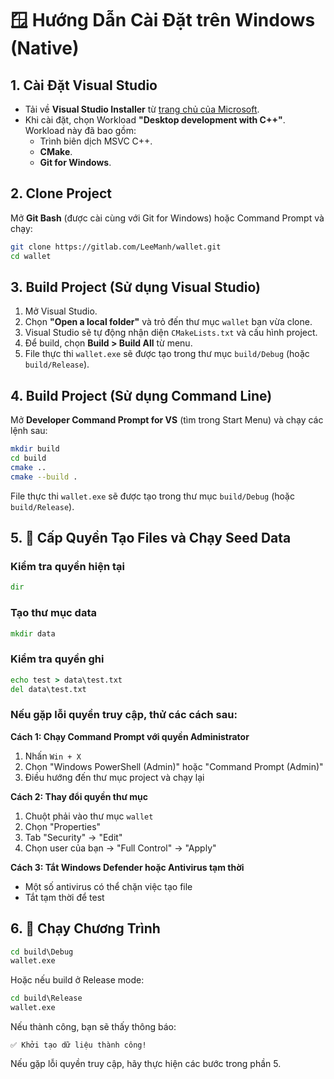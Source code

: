 # 🪟 Hướng Dẫn Cài Đặt trên Windows (Native)

## 1. Cài Đặt Visual Studio

- Tải về **Visual Studio Installer** từ [trang chủ của Microsoft](https://visualstudio.microsoft.com/downloads/).
- Khi cài đặt, chọn Workload **"Desktop development with C++"**. Workload này đã bao gồm:
  - Trình biên dịch MSVC C++.
  - **CMake**.
  - **Git for Windows**.

## 2. Clone Project

Mở **Git Bash** (được cài cùng với Git for Windows) hoặc Command Prompt và chạy:

```bash
git clone https://gitlab.com/LeeManh/wallet.git
cd wallet
```

## 3. Build Project (Sử dụng Visual Studio)

1.  Mở Visual Studio.
2.  Chọn **"Open a local folder"** và trỏ đến thư mục `wallet` bạn vừa clone.
3.  Visual Studio sẽ tự động nhận diện `CMakeLists.txt` và cấu hình project.
4.  Để build, chọn **Build > Build All** từ menu.
5.  File thực thi `wallet.exe` sẽ được tạo trong thư mục `build/Debug` (hoặc `build/Release`).

## 4. Build Project (Sử dụng Command Line)

Mở **Developer Command Prompt for VS** (tìm trong Start Menu) và chạy các lệnh sau:

```bash
mkdir build
cd build
cmake ..
cmake --build .
```

File thực thi `wallet.exe` sẽ được tạo trong thư mục `build/Debug` (hoặc `build/Release`).

## 5. 🔐 Cấp Quyền Tạo Files và Chạy Seed Data

### Kiểm tra quyền hiện tại

```cmd
dir
```

### Tạo thư mục data

```cmd
mkdir data
```

### Kiểm tra quyền ghi

```cmd
echo test > data\test.txt
del data\test.txt
```

### Nếu gặp lỗi quyền truy cập, thử các cách sau:

**Cách 1: Chạy Command Prompt với quyền Administrator**

1. Nhấn `Win + X`
2. Chọn "Windows PowerShell (Admin)" hoặc "Command Prompt (Admin)"
3. Điều hướng đến thư mục project và chạy lại

**Cách 2: Thay đổi quyền thư mục**

1. Chuột phải vào thư mục `wallet`
2. Chọn "Properties"
3. Tab "Security" → "Edit"
4. Chọn user của bạn → "Full Control" → "Apply"

**Cách 3: Tắt Windows Defender hoặc Antivirus tạm thời**

- Một số antivirus có thể chặn việc tạo file
- Tắt tạm thời để test

## 6. 🚀 Chạy Chương Trình

```cmd
cd build\Debug
wallet.exe
```

Hoặc nếu build ở Release mode:

```cmd
cd build\Release
wallet.exe
```

Nếu thành công, bạn sẽ thấy thông báo:

```
✅ Khởi tạo dữ liệu thành công!
```

Nếu gặp lỗi quyền truy cập, hãy thực hiện các bước trong phần 5.
